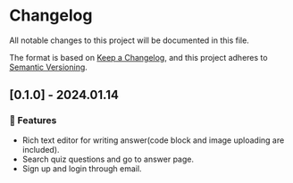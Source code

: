 # Changelog

All notable changes to this project will be documented in this file.

The format is based on [Keep a Changelog](https://keepachangelog.com/en/1.0.0/),
and this project adheres to [Semantic Versioning](https://semver.org/spec/v2.0.0.html).

## [0.1.0] - 2024.01.14

### 🚀 Features

- Rich text editor for writing answer(code block and image uploading are included).
- Search quiz questions and go to answer page.
- Sign up and login through email.